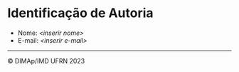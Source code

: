 # Identificação de Autoria

- Nome: *\<inserir nome>*
- E-mail: *\<inserir e-mail>*

--------
&copy; DIMAp/IMD UFRN 2023

